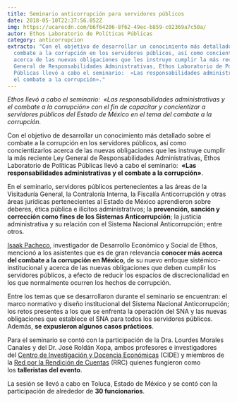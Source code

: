 ```yaml
---
title: Seminario anticorrupción para servidores públicos
date: 2018-05-10T22:37:56.052Z
img: https://ucarecdn.com/b6f64206-8f62-49ec-b859-c02369a7c50a/
autor: Ethos Laboratorio de Políticas Públicas
category: anticorrupcion
extracto: "Con el objetivo de desarrollar un conocimiento más detallado sobre el
  combate a la corrupción en los servidores públicos, así como concientizarlos
  acerca de las nuevas obligaciones que les instruye cumplir la más reciente Ley
  General de Responsabilidades Administrativas, Ethos Laboratorio de Políticas
  Públicas llevó a cabo el seminario:  «Las responsabilidades administrativas y
  el combate a la corrupción»."
---
```

*Ethos llevó a cabo el seminario:  «Las responsabilidades administrativas y el combate a la corrupción» con el fin de capacitar y concientizar a servidores públicos del Estado de México en el tema del combate a la corrupción.*

Con el objetivo de desarrollar un conocimiento más detallado sobre el combate a la corrupción en los servidores públicos, así como concientizarlos acerca de las nuevas obligaciones que les instruye cumplir la más reciente Ley General de Responsabilidades Administrativas, Ethos Laboratorio de Políticas Públicas llevó a cabo el seminario:  **«Las responsabilidades administrativas y el combate a la corrupción»**.

En el seminario, servidores públicos pertenecientes a las áreas de la Visitaduría General, la Contraloría Interna, la Fiscalía Anticorrupción y otras áreas jurídicas pertenecientes al Estado de México aprendieron sobre deberes, ética pública e ilícitos administrativos; la **prevención, sanción y corrección como fines de los Sistemas Anticorrupción**; la justicia administrativa y su relación con el Sistema Nacional Anticorrupción; entre otros.

[Isaak Pacheco](https://www.ethos.org.mx/es/nosotros/equipo/isaak-pacheco/), investigador de Desarrollo Económico y Social de Ethos, mencionó a los asistentes que es de gran relevancia **conocer más acerca del combate a la corrupción en México**, de su nuevo enfoque sistémico-institucional y acerca de las nuevas obligaciones que deben cumplir los servidores públicos, a efecto de reducir los espacios de discrecionalidad en los que normalmente ocurren los hechos de corrupción.

Entre los temas que se desarrollaron durante el seminario se encuentran: el marco normativo y diseño institucional del Sistema Nacional Anticorrupción; los retos presentes a los que se enfrenta la operación del SNA y las nuevas obligaciones que establece el SNA para todos los servidores públicos. Además, **se expusieron algunos casos prácticos**.

Para el seminario se contó con la participación de la Dra. Lourdes Morales Canales y del Dr. José Roldán Xopa, ambos profesores e investigadores del [Centro de Investigación y Docencia Económicas](http://cide.edu/) (CIDE) y miembros de la [Red por la Rendición de Cuentas](http://rendiciondecuentas.org.mx/) (RRC) quienes fungieron como los **talleristas del evento**.

La sesión se llevó a cabo en Toluca, Estado de México y se contó con la participación de alrededor de **30 funcionarios**.